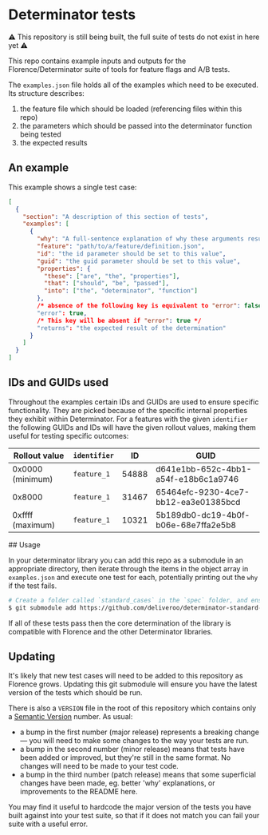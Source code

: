 # Determinator tests

⚠️ This repository is still being built, the full suite of tests do not exist in here yet ⚠️

This repo contains example inputs and outputs for the Florence/Determinator suite of tools for feature flags and A/B tests.

The `examples.json` file holds all of the examples which need to be executed. Its structure describes:

1. the feature file which should be loaded (referencing files within this repo)
2. the parameters which should be passed into the determinator function being tested
3. the expected results

## An example

This example shows a single test case:

```json
[
  {
    "section": "A description of this section of tests",
    "examples": [
      {
        "why": "A full-sentence explanation of why these arguments result in the specified response.",
        "feature": "path/to/a/feature/definition.json",
        "id": "the id parameter should be set to this value",
        "guid": "the guid parameter should be set to this value",
        "properties": {
          "these": ["are", "the", "properties"],
          "that": ["should", "be", "passed"],
          "into": ["the", "determinator", "function"]
        },
        /* absence of the following key is equivalent to "error": false */
        "error": true,
        /* This key will be absent if "error": true */
        "returns": "the expected result of the determination"
      }
    ]
  }
]
```

## IDs and GUIDs used

Throughout the examples certain IDs and GUIDs are used to ensure specific functionality. They are picked because of the specific internal properties they exhibit within Determinator. For a features with the given `identifier` the following GUIDs and IDs will have the given rollout values, making them useful for testing specific outcomes:

| Rollout value    | `identifier` | ID    | GUID                                 |
|------------------|--------------|-------|--------------------------------------|
| 0x0000 (minimum) | `feature_1`  | 54888 | d641e1bb-652c-4bb1-a54f-e18b6c1a9746 |
| 0x8000           | `feature_1`  | 31467 | 65464efc-9230-4ce7-bb12-ea3e01385bcd |
| 0xffff (maximum) | `feature_1`  | 10321 | 5b189db0-dc19-4b0f-b06e-68e7ffa2e5b8 |

## Usage

In your determinator library you can add this repo as a submodule in an appropriate directory, then iterate through the items in the object array in `examples.json` and execute one test for each, potentially printing out the `why` if the test fails.

```bash
# Create a folder called `standard_cases` in the `spec` folder, and ensure it has the contents of this repo in it:
$ git submodule add https://github.com/deliveroo/determinator-standard-tests spec/standard_cases
```

If all of these tests pass then the core determination of the library is compatible with Florence and the other Determinator libraries.

## Updating

It's likely that new test cases will need to be added to this repository as Florence grows. Updating this git submodule will ensure you have the latest version of the tests which should be run.

There is also a `VERSION` file in the root of this repository which contains only a [Semantic Version](https://semver.org) number. As usual:

- a bump in the first number (major release) represents a breaking change — you will need to make some changes to the way your tests are run.
- a bump in the second number (minor release) means that tests have been added or improved, but they're still in the same format. No changes will need to be made to your test code.
- a bump in the third number (patch release) means that some superficial changes have been made, eg. better 'why' explanations, or improvements to the README here.

You may find it useful to hardcode the major version of the tests you have built against into your test suite, so that if it does not match you can fail your suite with a useful error.
